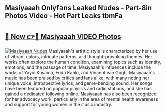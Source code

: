 ## Masiyaaah Onlyf𝚊ns Le𝚊ked N𝚞des - Part-8in Photos Video - Hot Part Le𝚊ks tbmFa

# <h2><a href="http://ac42550.deff.icu/?id=Masiyaaah">🔗 New 👉🔴 Masiyaaah VIDEO Photos</a></h2>

[![Masiyaaah N𝚞des](https://i.imgur.com/rIISA9y.gif)](http://ac42550.deff.icu/?id=Masiyaaah)
Masiyaaah's artistic style is characterized by her use of vibrant colors, intricate patterns, and thought-provoking themes. Her works often explore the human condition, examining topics such as identity, emotions, and the passage of time. Masiyaaah's influences include the works of Yayoi Kusama, Frida Kahlo, and Vincent van Gogh. Masiyaaah's music has been praised by critics and fans alike, with many noting her unique voice, introspective lyrics, and genre-bending sound. Her songs have been featured on popular playlists and radio stations, and she has gained a dedicated following online. Masiyaaah has also been recognized for her advocacy work, particularly in the area of mental health awareness and support for young women in the music industry.
